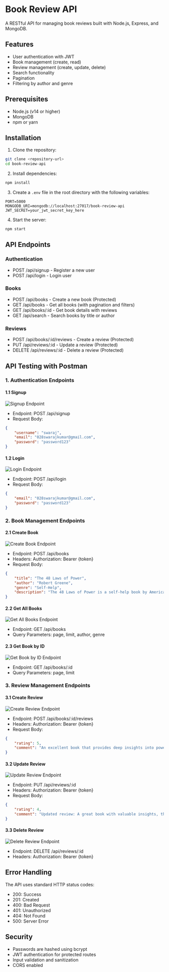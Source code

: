 # Book Review API

A RESTful API for managing book reviews built with Node.js, Express, and MongoDB.

## Features

- User authentication with JWT
- Book management (create, read)
- Review management (create, update, delete)
- Search functionality
- Pagination
- Filtering by author and genre

## Prerequisites

- Node.js (v14 or higher)
- MongoDB
- npm or yarn

## Installation

1. Clone the repository:
```bash
git clone <repository-url>
cd book-review-api
```

2. Install dependencies:
```bash
npm install
```

3. Create a `.env` file in the root directory with the following variables:
```
PORT=5000
MONGODB_URI=mongodb://localhost:27017/book-review-api
JWT_SECRET=your_jwt_secret_key_here
```

4. Start the server:
```bash
npm start
```

## API Endpoints

### Authentication
- POST /api/signup - Register a new user
- POST /api/login - Login user

### Books
- POST /api/books - Create a new book (Protected)
- GET /api/books - Get all books (with pagination and filters)
- GET /api/books/:id - Get book details with reviews
- GET /api/search - Search books by title or author

### Reviews
- POST /api/books/:id/reviews - Create a review (Protected)
- PUT /api/reviews/:id - Update a review (Protected)
- DELETE /api/reviews/:id - Delete a review (Protected)

## API Testing with Postman

### 1. Authentication Endpoints

#### 1.1 Signup
![Signup Endpoint](screenshots/signup.png)
- Endpoint: POST /api/signup
- Request Body:
```json
{
    "username": "swaraj",
    "email": "028swarajkumar@gmail.com",
    "password": "password123"
}
```

#### 1.2 Login
![Login Endpoint](screenshots/Login.png)
- Endpoint: POST /api/login
- Request Body:
```json
{
    "email": "028swarajkumar@gmail.com",
    "password": "password123"
}
```

### 2. Book Management Endpoints

#### 2.1 Create Book
![Create Book Endpoint](screenshots/create-book.png)
- Endpoint: POST /api/books
- Headers: Authorization: Bearer {token}
- Request Body:
```json
{
    "title": "The 48 Laws of Power",
    "author": "Robert Greene",
    "genre": "Self-Help",
    "description": "The 48 Laws of Power is a self-help book by American author Robert Greene. The book is a bestseller, selling over 1.2 million copies in the United States, and is popular with prison inmates and celebrities."
}
```

#### 2.2 Get All Books
![Get All Books Endpoint](screenshots/get-all-books.png)
- Endpoint: GET /api/books
- Query Parameters: page, limit, author, genre

#### 2.3 Get Book by ID
![Get Book by ID Endpoint](screenshots/get-book-by-id.png)
- Endpoint: GET /api/books/:id
- Query Parameters: page, limit

### 3. Review Management Endpoints

#### 3.1 Create Review
![Create Review Endpoint](screenshots/create-review.png)
- Endpoint: POST /api/books/:id/reviews
- Headers: Authorization: Bearer {token}
- Request Body:
```json
{
    "rating": 5,
    "comment": "An excellent book that provides deep insights into power dynamics and human behavior. Highly recommended!"
}
```

#### 3.2 Update Review
![Update Review Endpoint](screenshots/update-review.png)
- Endpoint: PUT /api/reviews/:id
- Headers: Authorization: Bearer {token}
- Request Body:
```json
{
    "rating": 4,
    "comment": "Updated review: A great book with valuable insights, though some laws might be controversial."
}
```

#### 3.3 Delete Review
![Delete Review Endpoint](screenshots/delete-review.png)
- Endpoint: DELETE /api/reviews/:id
- Headers: Authorization: Bearer {token}

## Error Handling

The API uses standard HTTP status codes:
- 200: Success
- 201: Created
- 400: Bad Request
- 401: Unauthorized
- 404: Not Found
- 500: Server Error

## Security

- Passwords are hashed using bcrypt
- JWT authentication for protected routes
- Input validation and sanitization
- CORS enabled 